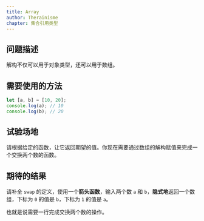 ```yaml
---
title: Array
author: Therainisme
chapter: 集合引用类型
---
```


## 问题描述

解构不仅可以用于对象类型，还可以用于数组。

## 需要使用的方法

```js
let [a, b] = [10, 20];
console.log(a); // 10
console.log(b); // 20
```

## 试验场地

请根据给定的函数，让它返回期望的值。你现在需要通过数组的解构赋值来完成一个交换两个数的函数。

## 期待的结果

请补全 `swap` 的定义，使用一个**箭头函数**，输入两个数 `a` 和 `b`，**隐式地**返回一个数组，下标为 `0` 的值是 `b`，下标为 `1` 的值是 `a`。

也就是说需要一行完成交换两个数的操作。

<script test>
;(function (){
    let testFuncArray = [
        [[1, 2],[2, 1]],
        [[100, 2],[2, 100]],
        [[1.2, 2.33],[2.33, 1.2]]
    ];

    for (const [input, output] of testFuncArray) {
        const outputArray = swap(...input);
        const [oa, ob] = output;
        if (outputArray instanceof Array === false) return false;
        if (oa !== outputArray[0] || ob !== outputArray[1]) return false;
    }
    return true;
})();
</script>

<script template>
let swap = ;
</script>